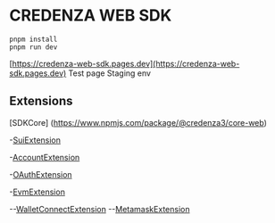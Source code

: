 # CREDENZA WEB SDK

```
pnpm install
pnpm run dev
```

[https://credenza-web-sdk.pages.dev](https://credenza-web-sdk.pages.dev)
Test page Staging env

## Extensions

[SDKCore] (https://www.npmjs.com/package/@credenza3/core-web)

-[SuiExtension](https://www.npmjs.com/package/@credenza3/core-web-sui-ext)

-[AccountExtension](https://www.npmjs.com/package/@credenza3/core-web-account-ext)

-[OAuthExtension](https://www.npmjs.com/package/@credenza3/core-web-oauth-ext)

-[EvmExtension](https://www.npmjs.com/package/@credenza3/core-web-evm-ext)

--[WalletConnectExtension](https://www.npmjs.com/package/@credenza3/core-web-evm-walletconnect-ext)
--[MetamaskExtension](https://www.npmjs.com/package/@credenza3/core-web-evm-metamask-ext)
